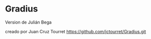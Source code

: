 # Gradius

Version de Julián Bega

creado por Juan Cruz Tourret
https://github.com/jctourret/Gradius.git